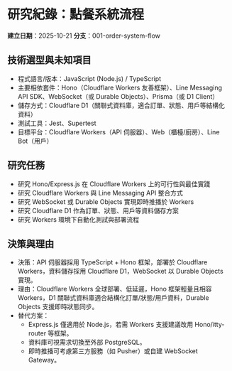 # 研究紀錄：點餐系統流程

**建立日期**：2025-10-21
**分支**：001-order-system-flow

## 技術選型與未知項目

- 程式語言/版本：JavaScript (Node.js) / TypeScript
- 主要相依套件：Hono（Cloudflare Workers 友善框架）、Line Messaging API SDK、WebSocket（或 Durable Objects）、Prisma（或 D1 Client）
- 儲存方式：Cloudflare D1（關聯式資料庫，適合訂單、狀態、用戶等結構化資料）
- 測試工具：Jest、Supertest
- 目標平台：Cloudflare Workers（API 伺服器）、Web（櫃檯/廚房）、Line Bot（用戶）

## 研究任務
- 研究 Hono/Express.js 在 Cloudflare Workers 上的可行性與最佳實踐
- 研究 Cloudflare Workers 與 Line Messaging API 整合方式
- 研究 WebSocket 或 Durable Objects 實現即時推播於 Workers
- 研究 Cloudflare D1 作為訂單、狀態、用戶等資料儲存方案
- 研究 Workers 環境下自動化測試與部署流程

## 決策與理由
- 決策：API 伺服器採用 TypeScript + Hono 框架，部署於 Cloudflare Workers，資料儲存採用 Cloudflare D1，WebSocket 以 Durable Objects 實現。
- 理由：Cloudflare Workers 全球部署、低延遲，Hono 框架輕量且相容 Workers，D1 關聯式資料庫適合結構化訂單/狀態/用戶資料，Durable Objects 支援即時狀態同步。
- 替代方案：
  - Express.js 僅適用於 Node.js，若需 Workers 支援建議改用 Hono/itty-router 等框架。
  - 資料庫可視需求切換至外部 PostgreSQL。
  - 即時推播可考慮第三方服務（如 Pusher）或自建 WebSocket Gateway。
